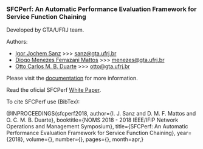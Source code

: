 ### SFCPerf: An Automatic Performance Evaluation Framework for Service Function Chaining

Developed by GTA/UFRJ team.

Authors:

- [Igor Jochem Sanz](http://www.gta.ufrj.br/~sanz/)  >>>  sanz@gta.ufrj.br
- [Diogo Menezes Ferrazani Mattos](http://www.gta.ufrj.br/~menezes/)  >>>  menezes@gta.ufrj.br
- [Otto Carlos M. B. Duarte](http://www.gta.ufrj.br/~otto/)  >>>  otto@gta.ufrj.br

Please visit the [documentation](https://github.com/ijochem/SFCPerf/wiki) for more information.

Read the oficial SFCPerf [White Paper](https://www.gta.ufrj.br/ftp/gta/TechReports/SMD18.pdf).


To cite SFCPerf use (BibTex):

@INPROCEEDINGS{sfcperf2018, 
author={I. J. Sanz and D. M. F. Mattos and O. C. M. B. Duarte}, 
booktitle={NOMS 2018 - 2018 IEEE/IFIP Network Operations and Management Symposium}, 
title={SFCPerf: An Automatic Performance Evaluation Framework for Service Function Chaining}, 
year={2018}, 
volume={}, 
number={}, 
pages={}, 
month=apr,}
